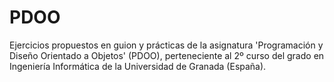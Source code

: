 # PDOO
Ejercicios propuestos en guion y prácticas de la asignatura 'Programación y Diseño Orientado a Objetos' (PDOO), perteneciente al 2º curso del grado en Ingeniería Informática de la Universidad de Granada (España).
